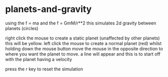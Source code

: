 # planets-and-gravity
using the f = ma and the f = GmM/r**2 this simulates 2d gravity between planets (circles)

right click the mouse to create a static planet (unaffected by other planets) this will be yellow.
left click the mouse to create a normal planet (red) 
whilst holding down the mouse button move the mouse in the opposite direction to where you want the planet to move. 
a line will appear and this is to start off with the planet having a velocity

press the r key to reset the simulation
